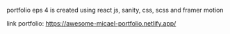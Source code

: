 portfolio eps 4 is created using react js, sanity, css, scss and framer motion

link portfolio:
https://awesome-micael-portfolio.netlify.app/
